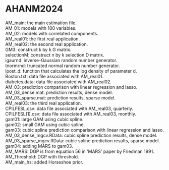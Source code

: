 # AHANM2024

AM_main: the main estimation file.\
AM_01: models with 100 variables.\
AM_02: models with correlated components.\
AM_real01: the first real application.\
AM_real02: the second real application.\
GM3: construct k by k G matrix.\
selectionM: construct n by k selection D matrix.\
igaurnd: inverse-Gaussian random number generator.\
tnormrnd: truncated normal random number generator.\
lpost_d: function that calculates the log density of parameter d.\
Boston.txt: data file associated with AM_real01.\
diabetes.data: data file associated with AM_real02.\
AM_03: prediction comparison with linear regression and lasso.\
AM_03_dense.mat: prediction results, dense model.\
AM_03_sparse.mat: prediction results, sparse model.\
AM_real03: the third real application.\
CPILFESL.csv: data file associated with AM_real03, quarterly.\
CPILFESL(1).csv: data file associated with AM_real03, monthly.\
gam01: large GAM using cubic spline.\
gam02: small GAM using cubic spline.\
gam03: cubic spline prediction comparison with linear regression and lasso.\
AM_03_dense_mgcv.RData: cubic spline prediction results, dense model.\
AM_03_sparse_mgcv.RData: cubic spline prediction results, sparse model.\
gam04: adding MARS to gam03.\
AM_MARS: DGP is from equation 56 in 'MARS' paper by Friedman 1991.\
AM_Threshold: DGP with threshold.\
AM_main_hs: added Horseshoe prior.

